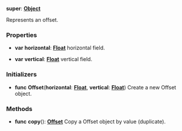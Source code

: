 **super**: **[Object](Object.md)**

Represents an offset.

### Properties

* **var** **horizontal**: **[Float](../gravity/types.md)**
horizontal field.

* **var** **vertical**: **[Float](../gravity/types.md)**
vertical field.



### Initializers

* **func** **Offset**(**horizontal**: **[Float](../gravity/types.md)**, **vertical**: **[Float](../gravity/types.md)**)
Create a new Offset object.



### Methods

* **func** **copy**(): <strong>[Offset](Offset.md)</strong> 
Copy a Offset object by value (duplicate).





